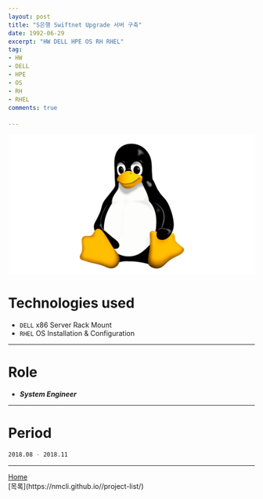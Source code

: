 ```yaml
---
layout: post
title: "S은행 Swiftnet Upgrade 서버 구축"
date: 1992-06-29
excerpt: "HW DELL HPE OS RH RHEL"
tag:
- HW
- DELL
- HPE
- OS
- RH
- RHEL
comments: true

---
```


![Untitled](/assets/img/linux_logo.png)
# Technologies used
* `DELL` x86 Server Rack Mount
* `RHEL` OS Installation & Configuration

---

# Role
* ***System Engineer***

---

# Period
```bash
2018.08 - 2018.11
```
---

<div markdown="0"><a href="#" class="btn">Home</a></div>
[목록](https://nmcli.github.io//project-list/)
